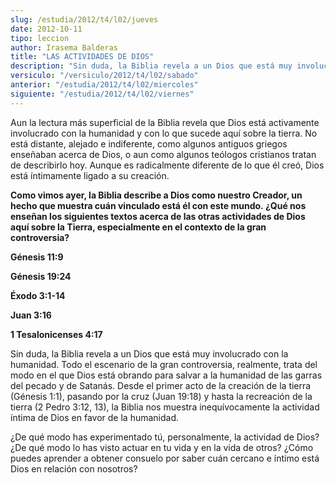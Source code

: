 ```yaml
---
slug: /estudia/2012/t4/l02/jueves
date: 2012-10-11
tipo: leccion
author: Irasema Balderas
title: "LAS ACTIVIDADES DE DIOS"
description: "Sin duda, la Biblia revela a un Dios que está muy involucrado con la humanidad.  Todo el escenario de la gran controversia, realmente, trata del modo en el que  Dios está obrando para salvar a la humanidad de las garras del pecado y de  Satanás."
versiculo: "/versiculo/2012/t4/l02/sabado"
anterior: "/estudia/2012/t4/l02/miercoles"
siguiente: "/estudia/2012/t4/l02/viernes"
---
```


Aun la lectura más superficial de la Biblia revela que Dios está activamente involucrado con la humanidad y con lo que sucede aquí sobre la tierra. No está distante, alejado e indiferente, como algunos antiguos griegos enseñaban acerca de Dios, o aun como algunos teólogos cristianos tratan de describirlo hoy. Aunque es radicalmente diferente de lo que él creó, Dios está íntimamente ligado a su creación.

**Como vimos ayer, la Biblia describe a Dios como nuestro Creador, un hecho que muestra cuán vinculado está él con este mundo. ¿Qué nos enseñan los siguientes textos acerca de las otras actividades de Dios aquí sobre la Tierra, especialmente en el contexto de la gran controversia?**

**Génesis 11:9**

**Génesis 19:24**

**Éxodo 3:1-14**

**Juan 3:16**

**1 Tesalonicenses 4:17**

Sin duda, la Biblia revela a un Dios que está muy involucrado con la humanidad. Todo el escenario de la gran controversia, realmente, trata del modo en el que Dios está obrando para salvar a la humanidad de las garras del pecado y de Satanás. Desde el primer acto de la creación de la tierra (Génesis 1:1), pasando por la cruz (Juan 19:18) y hasta la recreación de la tierra (2 Pedro 3:12, 13), la Biblia nos muestra inequívocamente la actividad íntima de Dios en favor de la humanidad.

¿De qué modo has experimentado tú, personalmente, la actividad de Dios? ¿De qué modo lo has visto actuar en tu vida y en la vida de otros? ¿Cómo puedes aprender a obtener consuelo por saber cuán cercano e íntimo está Dios en relación con nosotros?
